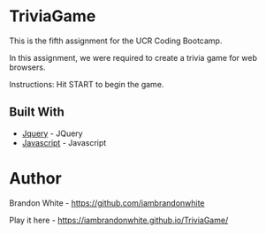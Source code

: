 # TriviaGame
This is the fifth assignment for the UCR Coding Bootcamp.

In this assignment, we were required to create a trivia game for web browsers. 

Instructions: Hit START to begin the game.

## Built With

* [Jquery](https://jquery.com/) - JQuery
* [Javascript](https://www.javascript.com/) - Javascript

# Author
Brandon White - https://github.com/iambrandonwhite

Play it here - https://iambrandonwhite.github.io/TriviaGame/
